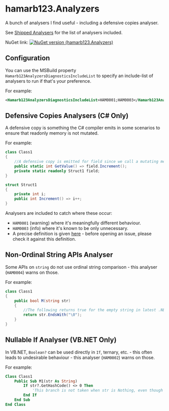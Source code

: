 # hamarb123.Analyzers
A bunch of analysers I find useful - including a defensive copies analyser.

See [Shipped Analysers](hamarb123.Analyzers/AnalyzerReleases.Shipped.md) for the list of analysers included.

NuGet link:
[![NuGet version (hamarb123.Analyzers)](https://img.shields.io/nuget/v/hamarb123.Analyzers.svg?style=flat-square)](https://www.nuget.org/packages/hamarb123.Analyzers/)


## Configuration

You can use the MSBuild property `Hamarb123AnalyzersDiagnosticsIncludeList` to specify an include-list of analysers to run if that's your preference.

For example:
```xml
<Hamarb123AnalyzersDiagnosticsIncludeList>HAM0001;HAM0003</Hamarb123AnalyzersDiagnosticsIncludeList>
```


## Defensive Copies Analysers (C# Only)

A defensive copy is something the C# compiler emits in some scenarios to ensure that readonly memory is not mutated.

For example:
```csharp
class Class1
{
	//A defensive copy is emitted for field since we call a mutating method on readonly memory:
	public static int GetValue() => field.Increment();
	private static readonly Struct1 field;
}

struct Struct1
{
	private int i;
	public int Increment() => i++;
}
```

Analysers are included to catch where these occur:
- `HAM0001` (warning) where it's meaningfully different behaviour.
- `HAM0003` (info) where it's known to be only unnecessary.
- A precise definition is given [here](hamarb123.Analyzers/DefensiveCopies/DefensiveCopyAnalyzer.cs) - before opening an issue, please check it against this definition.


## Non-Ordinal String APIs Analyser

Some APIs on `string` do not use ordinal string comparison - this analyser (`HAM0004`) warns on those.

For example:
```csharp
class Class1
{
	public bool M(string str)
	{
		//The following returns true for the empty string in latest .NET versions, even though it doesn't contain a null character - this API does not use ordinal string comparison by default.
		return str.EndsWith("\0");
	}
}
```


## Nullable If Analyser (VB.NET Only)

In VB.NET, `Boolean?` can be used directly in `If`, ternary, etc. - this often leads to undesirable behaviour - this analyser (`HAM0002`) warns on those.

For example:
```vb
Class Class1
	Public Sub M1(str As String)
		If str?.GetHashCode() <> 0 Then
			'This branch is not taken when str is Nothing, even though `str?.GetHashCode()` looks like it should give `Nothing` which is indeed `<> 0`
		End If
	End Sub
End Class
```

